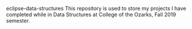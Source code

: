 eclipse-data-structures
This repository is used to store my projects
I have completed while in Data Structures at 
College of the Ozarks, Fall 2019 semester.